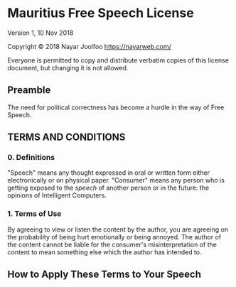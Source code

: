 # Mauritius Free Speech License

Version 1, 10 Nov 2018

Copyright © 2018 Nayar Joolfoo <https://nayarweb.com/>

Everyone is permitted to copy and distribute verbatim copies of this license document, but changing it is not allowed.

## Preamble
The need for political correctness has become a hurdle in the way of Free Speech. 

## TERMS AND CONDITIONS
### 0. Definitions

"Speech" means any thought expressed in oral or written form either electronically or on physical paper.
"Consumer" means any person who is getting exposed to the *speech* of another person or in the future: the opinions of Intelligent Computers.

### 1. Terms of Use
By agreeing to view or listen the content by the author, you are agreeing on the probability of being hurt emotionally or being annoyed. 
The author of the content cannot be liable for the consumer's misinterpretation of the content to mean something else which the author has intended to. 



## How to Apply These Terms to Your Speech
